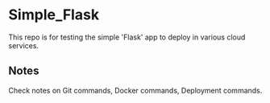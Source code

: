 # Simple_Flask
This repo is for testing the simple 'Flask' app to deploy in various cloud services. 


## Notes
Check notes on Git commands, Docker commands, Deployment commands.
